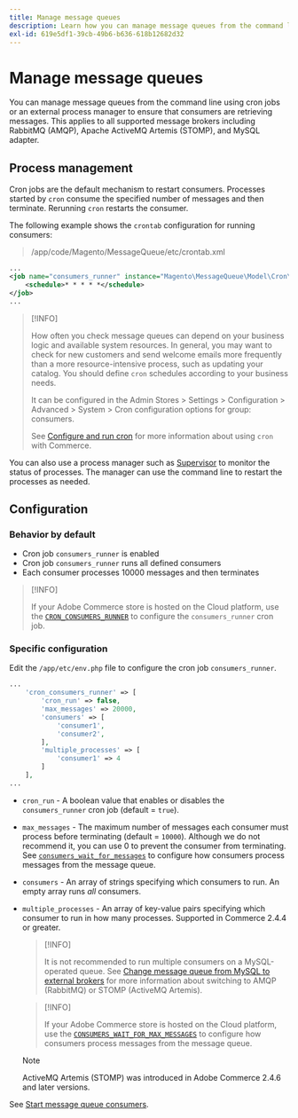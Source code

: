 ```yaml
---
title: Manage message queues
description: Learn how you can manage message queues from the command line for Adobe Commerce.
exl-id: 619e5df1-39cb-49b6-b636-618b12682d32
---
```

# Manage message queues

You can manage message queues from the command line using cron jobs or an external process manager to ensure that consumers are retrieving messages. This applies to all supported message brokers including RabbitMQ (AMQP), Apache ActiveMQ Artemis (STOMP), and MySQL adapter.

## Process management

Cron jobs are the default mechanism to restart consumers. Processes started by `cron` consume the specified number of messages and then terminate. Rerunning `cron` restarts the consumer.

The following example shows the `crontab` configuration for running consumers:

> /app/code/Magento/MessageQueue/etc/crontab.xml

```xml
...
<job name="consumers_runner" instance="Magento\MessageQueue\Model\Cron\ConsumersRunner" method="run">
    <schedule>* * * * *</schedule>
</job>
...
```

>[!INFO]
>
>How often you check message queues can depend on your business logic and available system resources. In general, you may want to check for new customers and send welcome emails more frequently than a more resource-intensive process, such as updating your catalog. You should define `cron` schedules according to your business needs.
>
>It can be configured in the Admin Stores > Settings > Configuration > Advanced > System > Cron configuration options for group: consumers.
>
>See [Configure and run cron](../cli/configure-cron-jobs.md) for more information about using `cron` with Commerce.

You can also use a process manager such as [Supervisor](https://supervisord.readthedocs.io/en/latest/) to monitor the status of processes. The manager can use the command line to restart the processes as needed.

## Configuration

### Behavior by default

- Cron job `consumers_runner` is enabled
- Cron job `consumers_runner` runs all defined consumers
- Each consumer processes 10000 messages and then terminates

>[!INFO]
>
>If your Adobe Commerce store is hosted on the Cloud platform, use the [`CRON_CONSUMERS_RUNNER`](https://experienceleague.adobe.com/docs/commerce-cloud-service/user-guide/configure/env/stage/variables-deploy.html#cron_consumers_runner) to configure the `consumers_runner` cron job.

### Specific configuration

Edit the `/app/etc/env.php` file to configure the cron job `consumers_runner`.

```php
...
    'cron_consumers_runner' => [
        'cron_run' => false,
        'max_messages' => 20000,
        'consumers' => [
            'consumer1',
            'consumer2',
        ],
        'multiple_processes' => [
            'consumer1' => 4
        ]
    ],
...
```

- `cron_run` - A boolean value that enables or disables the `consumers_runner` cron job (default = `true`).
- `max_messages` - The maximum number of messages each consumer must process before terminating (default = `10000`). Although we do not recommend it, you can use 0 to prevent the consumer from terminating. See [`consumers_wait_for_messages`](../reference/config-reference-envphp.md#consumerswaitformessages) to configure how consumers process messages from the message queue.
- `consumers` - An array of strings specifying which consumers to run. An empty array runs *all* consumers.
- `multiple_processes` - An array of key-value pairs specifying which consumer to run in how many processes. Supported in Commerce 2.4.4 or greater.

   >[!INFO]
   >
   >It is not recommended to run multiple consumers on a MySQL-operated queue. See [Change message queue from MySQL to external brokers](https://developer.adobe.com/commerce/php/development/components/message-queues/#change-message-queue-from-mysql-to-external-brokers) for more information about switching to AMQP (RabbitMQ) or STOMP (ActiveMQ Artemis).

   >[!INFO]
   >
   >If your Adobe Commerce store is hosted on the Cloud platform, use the [`CONSUMERS_WAIT_FOR_MAX_MESSAGES`](https://experienceleague.adobe.com/docs/commerce-cloud-service/user-guide/configure/env/stage/variables-deploy.html#consumers_wait_for_max_messages) to configure how consumers process messages from the message queue.

    >[!NOTE]
    >
    >ActiveMQ Artemis (STOMP) was introduced in Adobe Commerce 2.4.6 and later versions.

See [Start message queue consumers](../cli/start-message-queues.md).

